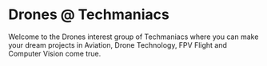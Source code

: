 # Drones @ Techmaniacs

Welcome to the Drones interest group of Techmaniacs where you can make your dream projects in Aviation, Drone Technology, FPV Flight and Computer Vision come true.  
